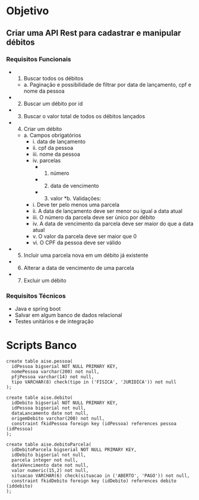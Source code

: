 # Objetivo
## Criar uma API Rest para cadastrar e manipular débitos
### Requisitos Funcionais
* 1. Buscar todos os débitos
  * a. Paginação e possibilidade de filtrar por data de lançamento, cpf e nome da pessoa
* 2. Buscar um débito por id
* 3. Buscar o valor total de todos os débitos lançados
* 4. Criar um débito
  * a. Campos obrigatórios
    * i. data de lançamento
    * ii. cpf da pessoa
    * iii. nome da pessoa
    * iv. parcelas
      * 1. número
      * 2. data de vencimento
      * 3. valor
  *b. Validações:
    * i. Deve ter pelo menos uma parcela
    * ii. A data de lançamento deve ser menor ou igual a data atual
    * iii. O número da parcela deve ser único por débito
    * iv. A data de vencimento da parcela deve ser maior do que a data atual
    * v. O valor da parcela deve ser maior que 0
    * vi. O CPF da pessoa deve ser válido
* 5. Incluir uma parcela nova em um débito já existente
* 6. Alterar a data de vencimento de uma parcela
* 7. Excluir um débito
     
### Requisitos Técnicos
  * Java e spring boot
  * Salvar em algum banco de dados relacional
  * Testes unitários e de integração


# Scripts Banco

```
create table aise.pessoa(
  idPessoa bigserial NOT NULL PRIMARY KEY,
  nomePessoa varchar(200) not null,
  pfjPessoa varchar(14) not null,
  tipo VARCHAR(8) check(tipo in ('FISICA', 'JURIDICA')) not null
);

create table aise.debito(
  idDebito bigserial NOT NULL PRIMARY KEY,
  idPessoa bigserial not null,
  dataLancamento date not null,
  origemDebito varchar(200) not null,
  constraint fkidPessoa foreign key (idPessoa) references pessoa (idPessoa)
);

create table aise.debitoParcela(
  idDebitoParcela bigserial NOT NULL PRIMARY KEY,
  idDebito bigserial not null,
  parcela integer not null,
  dataVencimento date not null,
  valor numeric(15,2) not null,
  situacao VARCHAR(6) check(situacao in ('ABERTO', 'PAGO')) not null,
  constraint fkidDebito foreign key (idDebito) references debito (iddebito)
);
```
